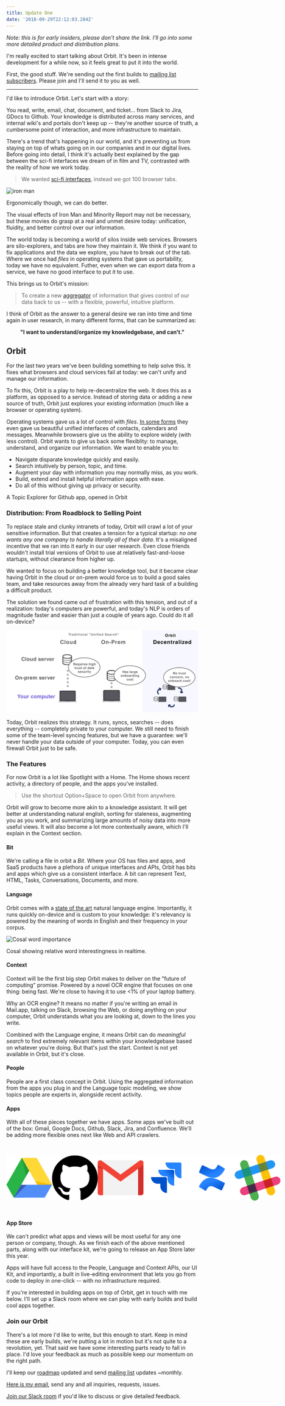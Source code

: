```yaml
---
title: Update One
date: '2018-09-29T22:12:03.284Z'
---
```


_Note: this is for early insiders, please don't share the link. I'll go into some more detailed product and distribution plans._

I'm really excited to start talking about Orbit. It's been in intense development for a while now, so it feels great to put it into the world.

First, the good stuff. We're sending out the first builds to [mailing list subscribers](https://tryorbit.com). Please join and I'll send it to you as well.

---

I'd like to introduce Orbit. Let's start with a story:

You read, write, email, chat, document, and ticket... from Slack to Jira, GDocs to Github. Your knowledge is distributed across many services, and internal wiki's and portals don't keep up -- they're another source of truth, a cumbersome point of interaction, and more infrastructure to maintain.

There's a trend that's happening in our world, and it's preventing us from staying on top of whats going on in our companies and in our digital lives. Before going into detail, I think it's actually best explained by the gap between the sci-fi interfaces we dream of in film and TV, contrasted with the reality of how we work today.

> We wanted [sci-fi interfaces](https://www.youtube.com/watch?v=PJqbivkm0Ms), instead we got 100 browser tabs.

![iron man](http://gradschoolguru.com/wp-content/uploads/2017/01/Iron-Man-Movie-Prologue-Hologram.jpg)

<div class="alt">
  Ergonomically though, we can do better.
</div>

The visual effects of Iron Man and Minority Report may not be necessary, but these movies do grasp at a real and unmet desire today: unification, fluidity, and better control over our information.

The world today is becoming a world of silos inside web services. Browsers are silo-explorers, and tabs are how they maintain it. We think if you want to fix applications and the data we explore, you have to break out of the tab. Where we once had _files_ in operating systems that gave us portability, today we have no equivalent. Futher, even when we can export data from a service, we have no good interface to put it to use.

This brings us to Orbit's mission:

> To create a new [aggregator](https://stratechery.com/2017/defining-aggregators/) of information that gives control of our data back to us -- with a flexible, powerful, intuitive platform.

I think of Orbit as the answer to a general desire we ran into time and time again in user research, in many different forms, that can be summarized as:

<p><center><b>"I want to understand/organize my knowledgebase, and can't."</b></center></p>

## Orbit

For the last two years we've been building something to help solve this. It fixes what browsers and cloud services fail at today: we can't unify and manage our information.

To fix this, Orbit is a play to help re-decentralize the web. It does this as a platform, as opposed to a service. Instead of storing data or adding a new source of truth, Orbit just explores your existing information (much like a browser or operating system).

Operating systems gave us a lot of control with _files_. [In some forms](https://www.salon.com/2017/09/03/remember-palms-webos-maybe-not-but-apple-and-google-definitely-do/) they even gave us beautiful unified interfaces of contacts, calendars and messages. Meanwhile browsers give us the ability to explore widely (with less control). Orbit wants to give us back some flexiblity: to manage, understand, and organize our information. We want to enable you to:

- Navigate disparate knowledge quickly and easily.
- Search intuitively by person, topic, and time.
- Augment your day with information you may normally miss, as you work.
- Build, extend and install helpful information apps with ease.
- Do all of this without giving up privacy or security.

<div class="demo-image"></div>

<div class="alt">
  A Topic Explorer for Github app, opened in Orbit
</div>

### Distribution: From Roadblock to Selling Point

To replace stale and clunky intranets of today, Orbit will crawl a lot of your sensitive information. But that creates a tension for a typical startup: _no one wants any one company to handle literally all of their data_. It's a misaligned incentive that we ran into it early in our user research. Even close friends wouldn't install trial versions of Orbit to use at relatively fast-and-loose startups, without clearance from higher up.

We wanted to focus on building a better knowledge tool, but it became clear having Orbit in the cloud or on-prem would force us to build a good sales team, and take resources away from the already very hard task of a building a difficult product.

The solution we found came out of frustration with this tension, and out of a realization: today's computers are powerful, and today's NLP is orders of magnitude faster and easier than just a couple of years ago. Could do it all on-device?

<div class="graphic">
  <div style="margin: auto;  max-width: 100vw;">
    <img alt="On-Device = Data stays on your computer" src="./illustration.svg" />
  </img>
</div>

Today, Orbit realizes this strategy. It runs, syncs, searches -- does everything -- completely private to your computer. We still need to finish some of the team-level syncing features, but we have a guarantee: we'll never handle your data outside of your computer. Today, you can even firewall Orbit just to be safe.

### The Features

For now Orbit is a lot like Spotlight with a Home. The Home shows recent activity, a directory of people, and the apps you've installed.

> Use the shortcut Option+Space to open Orbit from anywhere.

Orbit will grow to become more akin to a knowledge assistant. It will get better at understanding natural english, sorting for staleness, augmenting you as you work, and summarizing large amounts of noisy data into more useful views. It will also become a lot more contextually aware, which I'll explain in the Context section.

<div style="width: 480px; border-radius: 20px; overflow: hidden; position: absolute; right: -560px;">
  <img alt="Orbit Home" src="./home.jpg" />
</div>

#### Bit

We're calling a file in orbit a _Bit_. Where your OS has files and apps, and SaaS products have a plethora of unique interfaces and APIs, Orbit has bits and apps which give us a consistent interface. A bit can represent Text, HTML, Tasks, Conversations, Documents, and more.

#### Language

Orbit comes with a [state of the art](https://arxiv.org/pdf/1803.08493.pdf) natural language engine. Importantly, it runs quickly on-device and is custom to your knowledge: it's relevancy is powered by the meaning of words in English and their frequency in your corpus.

![Cosal word importance](/cosal.jpg)

<div class="alt">
  Cosal showing relative word interestingness in realtime.
</div>

#### Context

Context will be the first big step Orbit makes to deliver on the "future of computing" promise. Powered by a novel OCR engine that focuses on one thing: being fast. We're close to having it to use <1% of your laptop battery.

Why an OCR engine? It means no matter if you're writing an email in Mail.app, talking on Slack, browsing the Web, or doing anything on your computer, Orbit understands what you are looking at, down to the lines you write.

Combined with the Language engine, it means Orbit can do _meaningful search_ to find extremely relevant items within your knowledgebase based on whatever you're doing. But that's just the start. Context is not yet available in Orbit, but it's close.

#### People

People are a first class concept in Orbit. Using the aggregated information from the apps you plug in and the Language topic modeling, we show topics people are experts in, alongside recent activity.

#### Apps

With all of these pieces together we have apps. Some apps we've built out of the box: Gmail, Google Docs, Github, Slack, Jira, and Confluence. We'll be adding more flexible ones next like Web and API crawlers.

<div style="display: flex; flex-flow: row; height: 120px; max-width: 100%; justify-content: space-between; padding: 30px 0;">
  <img class="icon" src="./icons/gdrive.svg" />
  <img class="icon" src="./icons/github.svg" />
  <img class="icon" src="./icons/gmail.svg" />
  <img class="icon" src="./icons/jira.svg" />
  <img class="icon" src="./icons/confluence.svg" />
  <img class="icon" src="./icons/slack.svg" />
</div>

#### App Store

We can't predict what apps and views will be most useful for any one person or company, though. As we finish each of the above mentioned parts, along with our interface kit, we're going to release an App Store later this year.

Apps will have full access to the People, Language and Context APIs, our UI Kit, and importantly, a built in live-editing environment that lets you go from code to deploy in one-click -- with no infrastructure required.

If you're interested in building apps on top of Orbit, get in touch with me below. I'll set up a Slack room where we can play with early builds and build cool apps together.

### Join our Orbit

There's a lot more I'd like to write, but this enough to start. Keep in mind these are early builds, we're putting a lot in motion but it's not quite to a revolution, yet. That said we have some interesting parts ready to fall in place. I'd love your feedback as much as possible keep our momentum on the right path.

I'll keep our [roadmap](/roadmap) updated and send [mailing list](https://tryorbit.com) updates ~monthly.

<p>
  <a href="mailto:nate@tryorbit.com">Here is my email</a>, send any and all inquiries, requests, issues.
</p>

[Join our Slack room](http://slack.tryorbit.com) if you'd like to discuss or give detailed feedback.

<br />
